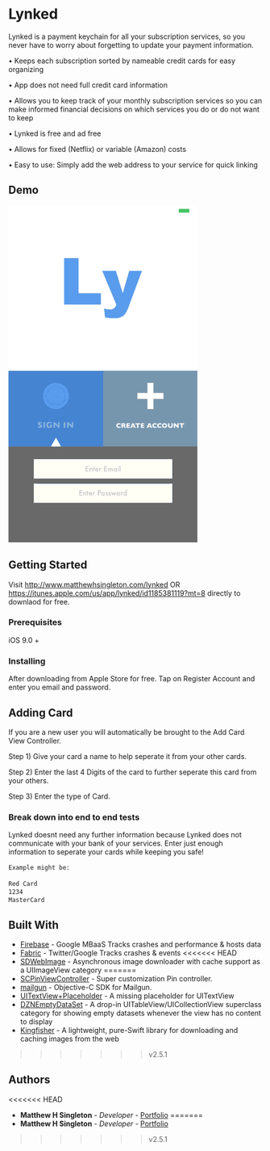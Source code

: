 # Lynked

Lynked is a payment keychain for all your subscription services, so you never have to worry about forgetting to update your payment information.


• Keeps each subscription sorted by nameable credit cards for easy organizing

• App does not need full credit card information

• Allows you to keep track of your monthly subscription services so you can make informed financial decisions on which services you do or do not want to keep

• Lynked is free and ad free

• Allows for fixed (Netflix) or variable (Amazon) costs

• Easy to use: Simply add the web address to your service for quick linking


## Demo


![Lynked Walkthrough](https://github.com/mattmega4/Lynked/blob/v2.5.1/NewGif.gif "Lynked Walkthrough")




## Getting Started

Visit http://www.matthewhsingleton.com/lynked OR https://itunes.apple.com/us/app/lynked/id1185381119?mt=8 directly to downlaod for free.

### Prerequisites

iOS 9.0 +

### Installing

After downloading from Apple Store for free. Tap on Register Account and enter you email and password.


## Adding Card

If you are a new user you will automatically be brought to the Add Card View Controller. 

Step 1) Give your card a name to help seperate it from your other cards.

Step 2) Enter the last 4 Digits of the card to further seperate this card from your others.

Step 3) Enter the type of Card.

### Break down into end to end tests

Lynked doesnt need any further information because Lynked does not communicate with your bank of your services. Enter just enough information to seperate your cards while keeping you safe!

```
Example might be: 

Red Card
1234
MasterCard
```





## Built With

* [Firebase](https://firebase.google.com) - Google MBaaS Tracks crashes and performance & hosts data
* [Fabric](https://fabric.io) - Twitter/Google Tracks crashes & events 
<<<<<<< HEAD
* [SDWebImage](https://github.com/rs/SDWebImage) - Asynchronous image downloader with cache support as a UIImageView category
=======
* [SCPinViewController](https://github.com/SugarAndCandy/SCPinViewController) - Super customization Pin controller.
* [mailgun](https://github.com/rackerlabs/objc-mailgun) - Objective-C SDK for Mailgun.
* [UITextView+Placeholder](https://github.com/devxoul/UITextView-Placeholder) - A missing placeholder for UITextView
* [DZNEmptyDataSet](https://github.com/dzenbot/DZNEmptyDataSet) - A drop-in UITableView/UICollectionView superclass category for showing empty datasets whenever the view has no content to display
* [Kingfisher](https://github.com/onevcat/Kingfisher) - A lightweight, pure-Swift library for downloading and caching images from the web
>>>>>>> v2.5.1


## Authors

<<<<<<< HEAD
* **Matthew H Singleton** - *Developer* - [Portfolio](www.matthewhsingleton.com)
=======
* **Matthew H Singleton** - *Developer* - [Portfolio](http://www.matthewhsingleton.com)
>>>>>>> v2.5.1


